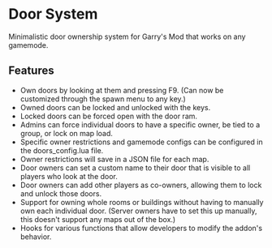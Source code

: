 # Door System
Minimalistic door ownership system for Garry's Mod that works on any gamemode.

## Features
- Own doors by looking at them and pressing F9. (Can now be customized through the spawn menu to any key.)
- Owned doors can be locked and unlocked with the keys.
- Locked doors can be forced open with the door ram.
- Admins can force individual doors to have a specific owner, be tied to a group, or lock on map load.
- Specific owner restrictions and gamemode configs can be configured in the doors_config.lua file.
- Owner restrictions will save in a JSON file for each map.
- Door owners can set a custom name to their door that is visible to all players who look at the door.
- Door owners can add other players as co-owners, allowing them to lock and unlock those doors.
- Support for owning whole rooms or buildings without having to manually own each individual door. (Server owners have to set this up manually, this doesn't support any maps out of the box.)
- Hooks for various functions that allow developers to modify the addon's behavior.
